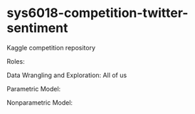 # sys6018-competition-twitter-sentiment
Kaggle competition repository

Roles:

Data Wrangling and Exploration: All of us 

Parametric Model:

Nonparametric Model: